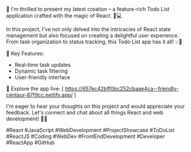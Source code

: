 👋 I'm thrilled to present my latest creation – a feature-rich Todo List application crafted with the magic of React. 🚀💻

In this project, I've not only delved into the intricacies of React state management but also focused on creating a delightful user experience. From task organization to status tracking, this Todo List app has it all! 💡📝

🌈 Key Features:
- Real-time task updates
- Dynamic task filtering
- User-friendly interface

🔗 Explore the app live: [ https://657ec42bff0bc252cbaae4ca--friendly-centaur-87f9cc.netlify.app/ ]

I'm eager to hear your thoughts on this project and would appreciate your feedback. Let's connect and chat about all things React and web development! 🤝💬

#React #JavaScript #WebDevelopment #ProjectShowcase #ToDoList #ReactJS #Coding #WebDev #FrontEndDevelopment #Developer #ReactApp #GitHub
